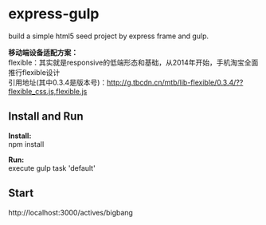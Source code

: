 # express-gulp
build a simple html5 seed project by express frame and gulp.

**移动端设备适配方案：** <br/>
flexible：其实就是responsive的低端形态和基础，从2014年开始，手机淘宝全面推行flexible设计<br/>
引用地址(其中0.3.4是版本号)：http://g.tbcdn.cn/mtb/lib-flexible/0.3.4/??flexible_css.js,flexible.js

Install and Run
------------------
**Install:** <br/>
npm install

**Run:** <br/>
execute gulp task 'default'

Start
--------
http://localhost:3000/actives/bigbang
